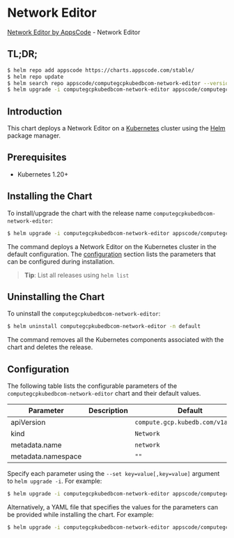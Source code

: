 # Network Editor

[Network Editor by AppsCode](https://appscode.com) - Network Editor

## TL;DR;

```bash
$ helm repo add appscode https://charts.appscode.com/stable/
$ helm repo update
$ helm search repo appscode/computegcpkubedbcom-network-editor --version=v0.18.0
$ helm upgrade -i computegcpkubedbcom-network-editor appscode/computegcpkubedbcom-network-editor -n default --create-namespace --version=v0.18.0
```

## Introduction

This chart deploys a Network Editor on a [Kubernetes](http://kubernetes.io) cluster using the [Helm](https://helm.sh) package manager.

## Prerequisites

- Kubernetes 1.20+

## Installing the Chart

To install/upgrade the chart with the release name `computegcpkubedbcom-network-editor`:

```bash
$ helm upgrade -i computegcpkubedbcom-network-editor appscode/computegcpkubedbcom-network-editor -n default --create-namespace --version=v0.18.0
```

The command deploys a Network Editor on the Kubernetes cluster in the default configuration. The [configuration](#configuration) section lists the parameters that can be configured during installation.

> **Tip**: List all releases using `helm list`

## Uninstalling the Chart

To uninstall the `computegcpkubedbcom-network-editor`:

```bash
$ helm uninstall computegcpkubedbcom-network-editor -n default
```

The command removes all the Kubernetes components associated with the chart and deletes the release.

## Configuration

The following table lists the configurable parameters of the `computegcpkubedbcom-network-editor` chart and their default values.

|     Parameter      | Description |                   Default                    |
|--------------------|-------------|----------------------------------------------|
| apiVersion         |             | <code>compute.gcp.kubedb.com/v1alpha1</code> |
| kind               |             | <code>Network</code>                         |
| metadata.name      |             | <code>network</code>                         |
| metadata.namespace |             | <code>""</code>                              |


Specify each parameter using the `--set key=value[,key=value]` argument to `helm upgrade -i`. For example:

```bash
$ helm upgrade -i computegcpkubedbcom-network-editor appscode/computegcpkubedbcom-network-editor -n default --create-namespace --version=v0.18.0 --set apiVersion=compute.gcp.kubedb.com/v1alpha1
```

Alternatively, a YAML file that specifies the values for the parameters can be provided while
installing the chart. For example:

```bash
$ helm upgrade -i computegcpkubedbcom-network-editor appscode/computegcpkubedbcom-network-editor -n default --create-namespace --version=v0.18.0 --values values.yaml
```
